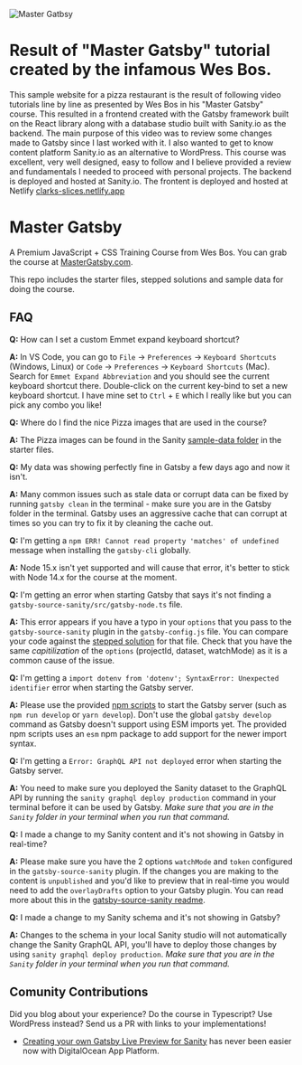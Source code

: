 ![Master Gatbsy](https://res.cloudinary.com/wesbos/image/upload/c_scale,q_auto,w_1600/v1600356131/GAT-social-share_rxvhdg.png)

# Result of "Master Gatsby" tutorial created by the infamous Wes Bos. 

This sample website for a pizza restaurant is the result of following video tutorials line by line as presented by Wes Bos in his "Master Gatsby" course. This resulted in a frontend created with the Gatsby framework built on the React library along with a database studio built with Sanity.io as the backend. The main purpose of this video was to review some changes made to Gatsby since I last worked with it. I also wanted to get to know content platform Sanity.io as an alternative to WordPress. This course was excellent, very well designed, easy to follow and I believe provided a review and fundamentals I needed to proceed with personal projects. The backend is deployed and hosted at Sanity.io. The frontent is deployed and hosted at Netlify [clarks-slices.netlify.app](https://clarks-slices.netlify.app)

# Master Gatsby

A Premium JavaScript + CSS Training Course from Wes Bos. You can grab the course at [MasterGatsby.com](https://mastergatsby.com).

This repo includes the starter files, stepped solutions and sample data for doing the course.

## FAQ

**Q:** How can I set a custom Emmet expand keyboard shortcut?

**A:** In VS Code, you can go to `File` -> `Preferences` -> `Keyboard Shortcuts` (Windows, Linux) or `Code` -> `Preferences` -> `Keyboard Shortcuts` (Mac). Search for `Emmet Expand Abbreviation` and you should see the current keyboard shortcut there. Double-click on the current key-bind to set a new keyboard shortcut. I have mine set to `Ctrl` + `E` which I really like but you can pick any combo you like!

**Q:** Where do I find the nice Pizza images that are used in the course?

**A:** The Pizza images can be found in the Sanity [sample-data folder](https://github.com/wesbos/master-gatsby/tree/master/starter-files/sanity/sample-data/nice-pizza-pics) in the starter files.

**Q:** My data was showing perfectly fine in Gatsby a few days ago and now it isn't.

**A:** Many common issues such as stale data or corrupt data can be fixed by running `gatsby clean` in the terminal - make sure you are in the Gatsby folder in the terminal. Gatsby uses an aggressive cache that can corrupt at times so you can try to fix it by cleaning the cache out.

**Q:** I'm getting a `npm ERR! Cannot read property 'matches' of undefined` message when installing the `gatsby-cli` globally.

**A:** Node 15.x isn't yet supported and will cause that error, it's better to stick with Node 14.x for the course at the moment.

**Q:** I'm getting an error when starting Gatsby that says it's not finding a `gatsby-source-sanity/src/gatsby-node.ts` file.

**A:** This error appears if you have a typo in your `options` that you pass to the `gatsby-source-sanity` plugin in the `gatsby-config.js` file. You can compare your code against the [stepped solution](https://github.com/wesbos/master-gatsby/blob/master/stepped-solutions/17/gatsby-config.js) for that file. Check that you have the same _capitilization_ of the `options` (projectId, dataset, watchMode) as it is a common cause of the issue.

**Q:** I'm getting a `import dotenv from 'dotenv'; SyntaxError: Unexpected identifier` error when starting the Gatsby server.

**A:** Please use the provided [npm scripts](https://github.com/wesbos/master-gatsby/blob/master/starter-files/gatsby/package.json#L7) to start the Gatsby server (such as `npm run develop` or `yarn develop`). Don't use the global `gatsby develop` command as Gatsby doesn't support using ESM imports yet. The provided npm scripts uses an `esm` npm package to add support for the newer import syntax.

**Q:** I'm getting a `Error: GraphQL API not deployed` error when starting the Gatsby server.

**A:** You need to make sure you deployed the Sanity dataset to the GraphQL API by running the `sanity graphql deploy production` command in your terminal before it can be used by Gatsby. _Make sure that you are in the `Sanity` folder in your terminal when you run that command._

**Q:** I made a change to my Sanity content and it's not showing in Gatsby in real-time?

**A:** Please make sure you have the 2 options `watchMode` and `token` configured in the `gatsby-source-sanity` plugin. If the changes you are making to the content is `unpublished` and you'd like to preview that in real-time you would need to add the `overlayDrafts` option to your Gatsby plugin. You can read more about this in the [gatsby-source-sanity readme](https://github.com/sanity-io/gatsby-source-sanity#preview-of-unpublished-content).

**Q:** I made a change to my Sanity schema and it's not showing in Gatsby?

**A:** Changes to the schema in your local Sanity studio will not automatically change the Sanity GraphQL API, you'll have to deploy those changes by using `sanity graphql deploy production`. _Make sure that you are in the `Sanity` folder in your terminal when you run that command._

## Comunity Contributions

Did you blog about your experience? Do the course in Typescript? Use WordPress instead? Send us a PR with links to your implementations!

- [Creating your own Gatsby Live Preview for Sanity](https://www.simeongriggs.dev/roll-your-own-gatsby-live-preview-for-sanity) has never been easier now with DigitalOcean App Platform.
